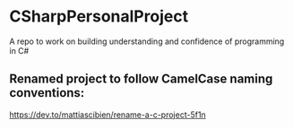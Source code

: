 # CSharpPersonalProject
A repo to work on building understanding and confidence of programming in C#


## Renamed project to follow CamelCase naming conventions: 
https://dev.to/mattiascibien/rename-a-c-project-5f1n
